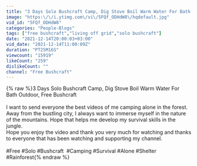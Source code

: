 ```yaml
---
title: "3 Days Solo Bushcraft Camp, Dig Stove Boil Warm Water For Bath Outdoor, Free Bushcraft #50"
image: "https:\/\/i.ytimg.com\/vi\/5FQf_ODHdW8\/hqdefault.jpg"
vid_id: "5FQf_ODHdW8"
categories: "People-Blogs"
tags: ["free bushcraft","living off grid","solo bushcraft"]
date: "2021-12-14T20:00:03+03:00"
vid_date: "2021-12-14T11:00:09Z"
duration: "PT25M16S"
viewcount: "15919"
likeCount: "259"
dislikeCount: ""
channel: "Free Bushcraft"
---
```

{% raw %}3 Days Solo Bushcraft Camp, Dig Stove Boil Warm Water For Bath Outdoor, Free Bushcraft<br /><br />I want to send everyone the best videos of me camping alone in the forest. Away from the bustling city, I always want to immerse myself in the nature of the mountains. Hope that helps me develop my survival skills in the jungle. <br />Hope you enjoy the video and thank you very much for watching and thanks to everyone that has been watching and supporting my channel.<br /><br />#Free #Solo #Bushcraft​ ​ #Camping #Survival​ #Alone​​​ #Shelter #Rainforest{% endraw %}
